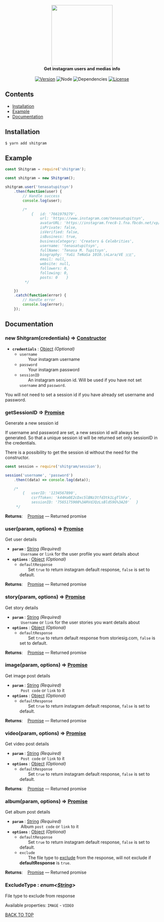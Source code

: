 <div align="center">
	<img src="https://a.kyouko.se/eUhh.png" width="200" height="200"><br>
	<b>Get instagram users and medias info</b>
	<br><br>
	<a href="https://npmjs.com/package/shitgram"><img src="https://img.shields.io/npm/v/shitgram?style=flat-square" alt="Version"></a>
	<img src="https://img.shields.io/node/v/shitgram?style=flat-square" alt="Node">
	<img src="https://img.shields.io/david/shitgram/node-shitgram?style=flat-square" alt="Dependencies">
	<a href="https://github.com/shitgram/node-shitgram/blob/master/LICENSE"><img src="https://img.shields.io/github/license/shitgram/node-shitgram?style=flat-square" alt="License"></a>
</div>

## Contents

- [Installation](#installation)
- [Example](#example)
- [Documentation](#documentation)

## Installation

```
$ yarn add shitgram
```

## Example

```js
const Shitgram = require('shitgram');

const shitgram = new Shitgram();

shitgram.user('tenasatupitsyn')
	.then(function(user) {
		// Handle success
		console.log(user);

		/*
			{	id: '7661979279',
			 	url: 'https://www.instagram.com/tenasatupitsyn',
			 	avatarURL: 'https://instagram.frec8-1.fna.fbcdn.net/vp/d5...',
				isPrivate: false,
				isVerified: false,
				isBusiness: true,
				businessCategory: 'Creators & Celebrities',
				username: 'tenasatupitsyn',
				fullName: 'Tenasa M. Tupitsyn',
				biography: 'YuGi TeNaSa 1010.\nLara/VE 🇻🇪',
				email: null,
				website: null,
				followers: 0,
				following: 0,
				posts: 0	}
		 */

	})
	.catch(function(error) {
		// Handle error
		console.log(error);
	});
```

## Documentation

### new Shitgram(credentials) ⇒ [Constructor](https://developer.mozilla.org/en-US/docs/Web/JavaScript/Reference/Classes/constructor)

- **`credentials`** : [Object](https://developer.mozilla.org/en-US/docs/Web/JavaScript/Reference/Global_Objects/Object) _(Optional)_
	- `username`<br>
	&nbsp;&nbsp;&nbsp;&nbsp;&nbsp;&nbsp; Your instagram username
	- `password`<br>
	&nbsp;&nbsp;&nbsp;&nbsp;&nbsp;&nbsp; Your instagram password
	- `sessionID`<br>
	&nbsp;&nbsp;&nbsp;&nbsp;&nbsp;&nbsp; An instagram session id. Will be used if you have not set `username` and `password`.

You will not need to set a session id if you have already set username and password.

### getSessionID ⇒ [Promise](https://developer.mozilla.org/en-US/docs/Web/JavaScript/Reference/Global_Objects/Promise)
Generate a new session id

If username and password are set, a new session id will always be generated. So that a unique session id will be returned set only sessionID in the credentials.

There is a possibility to get the session id without the need for the constructor.
```js
const session = require('shitgram/session');

session('username', 'password')
	.then((data) => console.log(data));

	/*
		{	userID: '1234567890',
			csrfToken: 'k44Ha0E2cDxc5lBNz3tfd3tk1LgTlhFa',
  			sessionID: '7565175908%3ARVdJQzLsBldS9G%3A20'	}
	 */
```

**Returns**: &nbsp;&nbsp; [Promise](https://developer.mozilla.org/en-US/docs/Web/JavaScript/Reference/Global_Objects/Promise) —  Returned promise

### user(param, options) ⇒ [Promise](https://developer.mozilla.org/en-US/docs/Web/JavaScript/Reference/Global_Objects/Promise)
Get user details

- **`param`** : [String](https://developer.mozilla.org/en-US/docs/Web/JavaScript/Reference/Global_Objects/String) _(Required)_<br>
&nbsp;&nbsp;&nbsp;&nbsp;&nbsp;&nbsp; `Username` or `link` for the user profile you want details about
- **`options`** : [Object](https://developer.mozilla.org/en-US/docs/Web/JavaScript/Reference/Global_Objects/Object) _(Optional)_
	- `defaultResponse`<br>
	&nbsp;&nbsp;&nbsp;&nbsp;&nbsp;&nbsp; Set `true` to return instagram default response, `false` is set to default.

**Returns**: &nbsp;&nbsp; [Promise](https://developer.mozilla.org/en-US/docs/Web/JavaScript/Reference/Global_Objects/Promise) —  Returned promise

### story(param, options) ⇒ [Promise](https://developer.mozilla.org/en-US/docs/Web/JavaScript/Reference/Global_Objects/Promise)
Get story details

- **`param`** : [String](https://developer.mozilla.org/en-US/docs/Web/JavaScript/Reference/Global_Objects/String) _(Required)_<br>
&nbsp;&nbsp;&nbsp;&nbsp;&nbsp;&nbsp; `Username` or `link` for the user stories you want details about
- **`options`** : [Object](https://developer.mozilla.org/en-US/docs/Web/JavaScript/Reference/Global_Objects/Object) _(Optional)_
	- `defaultResponse`<br>
	&nbsp;&nbsp;&nbsp;&nbsp;&nbsp;&nbsp; Set `true` to return default response from storiesig.com, `false` is set to default.

**Returns**: &nbsp;&nbsp; [Promise](https://developer.mozilla.org/en-US/docs/Web/JavaScript/Reference/Global_Objects/Promise) —  Returned promise

### image(param, options) ⇒ [Promise](https://developer.mozilla.org/en-US/docs/Web/JavaScript/Reference/Global_Objects/Promise)
Get image post details

- **`param`** : [String](https://developer.mozilla.org/en-US/docs/Web/JavaScript/Reference/Global_Objects/String) _(Required)_<br>
&nbsp;&nbsp;&nbsp;&nbsp;&nbsp;&nbsp; `Post code` or `link` to it
- **`options`** : [Object](https://developer.mozilla.org/en-US/docs/Web/JavaScript/Reference/Global_Objects/Object) _(Optional)_
	- `defaultResponse`<br>
	&nbsp;&nbsp;&nbsp;&nbsp;&nbsp;&nbsp; Set `true` to return instagram default response, `false` is set to default.

**Returns**: &nbsp;&nbsp; [Promise](https://developer.mozilla.org/en-US/docs/Web/JavaScript/Reference/Global_Objects/Promise) —  Returned promise

### video(param, options) ⇒ [Promise](https://developer.mozilla.org/en-US/docs/Web/JavaScript/Reference/Global_Objects/Promise)
Get video post details

- **`param`** : [String](https://developer.mozilla.org/en-US/docs/Web/JavaScript/Reference/Global_Objects/String) _(Required)_<br>
&nbsp;&nbsp;&nbsp;&nbsp;&nbsp;&nbsp; `Post code` or `link` to it
- **`options`** : [Object](https://developer.mozilla.org/en-US/docs/Web/JavaScript/Reference/Global_Objects/Object) _(Optional)_
	- `defaultResponse`<br>
	&nbsp;&nbsp;&nbsp;&nbsp;&nbsp;&nbsp; Set `true` to return instagram default response, `false` is set to default.

**Returns**: &nbsp;&nbsp; [Promise](https://developer.mozilla.org/en-US/docs/Web/JavaScript/Reference/Global_Objects/Promise) —  Returned promise

### album(param, options) ⇒ [Promise](https://developer.mozilla.org/en-US/docs/Web/JavaScript/Reference/Global_Objects/Promise)
Get album post details

- **`param`** : [String](https://developer.mozilla.org/en-US/docs/Web/JavaScript/Reference/Global_Objects/String) _(Required)_<br>
&nbsp;&nbsp;&nbsp;&nbsp;&nbsp;&nbsp; Album `post code` or `link` to it
- **`options`** : [Object](https://developer.mozilla.org/en-US/docs/Web/JavaScript/Reference/Global_Objects/Object) _(Optional)_
	- `defaultResponse`<br>
	&nbsp;&nbsp;&nbsp;&nbsp;&nbsp;&nbsp; Set `true` to return instagram default response, `false` is set to default.
	- `exclude`<br>
	&nbsp;&nbsp;&nbsp;&nbsp;&nbsp;&nbsp; The file type to [exclude](https://github.com/shitgram/node-shitgram/blob/master/lib/ExcludeType.js) from the response, will not exclude if **defaultResponse** is `true`.

**Returns**: &nbsp;&nbsp; [Promise](https://developer.mozilla.org/en-US/docs/Web/JavaScript/Reference/Global_Objects/Promise) —  Returned promise

### ExcludeType : _enum<[String](https://developer.mozilla.org/en-US/docs/Web/JavaScript/Reference/Global_Objects/String)>_
File type to exclude from response

Available properties: `IMAGE` - `VIDEO`

[BACK TO TOP](#contents)